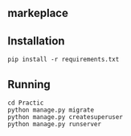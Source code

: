 ## markeplace

## Installation 
```pip install -r requirements.txt```


## Running
```
cd Practic
python manage.py migrate
python manage.py createsuperuser
python manage.py runserver
```